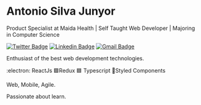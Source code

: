 # Antonio Silva Junyor 

Product Specialist at Maida Health | Self Taught Web Developer | Majoring in Computer Science


[![Twitter Badge](https://img.shields.io/badge/-@JunyorSilvaFF12-61DAFB?style=flat-square&labelColor=61DAFB&logo=twitter&logoColor=white&link=https://twitter.com/JunyorSilvaFF12)](https://twitter.com/JunyorSilvaFF12) 
[![Linkedin Badge](https://img.shields.io/badge/-Antonio%20Silva%20Junyor-61DAFB?style=flat-square&logo=Linkedin&logoColor=white&link=https://www.linkedin.com/in/antonio-silva-junyor-9344a1a0//)](https://www.linkedin.com/in/antonio-silva-junyor-9344a1a0//) 
[![Gmail Badge](https://img.shields.io/badge/-junyorff12@gmail.com-61DAFB?style=flat-square&logo=Gmail&logoColor=white&link=mailto:junyorff12@gmail.com)](mailto:junyorff12@gmail.com)

Enthusiast of the best web development technologies.

:electron: ReactJs 🟪Redux 🟦 Typescript 💅Styled Components

Web, Mobile, Agile.

Passionate about learn.







